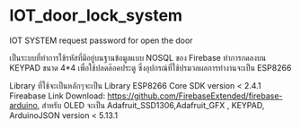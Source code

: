 # IOT_door_lock_system
IOT SYSTEM request password for open the door

เป็นระบบที่ทำการใช้รหัสที่มีอยู่บนฐานข้อมูลแบบ NOSQL ของ Firebase ทำการกดลงบน KEYPAD ขนาด 4*4 เพื่อใช้ปลดล๊อคประตู 
ซึ่งอุปกรณ์ที่ใช้ปรมวลผลการทำงานจะเป็น ESP8266

Library ที่ใช้จะเป็นหลักๆจะเป็น Library  ESP8266 Core SDK version < 2.4.1
                                  Fireabase Link Download: https://github.com/FirebaseExtended/firebase-arduino,
                                  สำหรับ OLED จะเป็น Adafruit_SSD1306,Adafruit_GFX ,
                                  KEYPAD,
                                  ArduinoJSON version < 5.13.1
                                  


